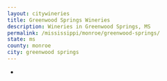 ```yaml
---
layout: citywineries
title: Greenwood Springs Wineries
description: Wineries in Greenwood Springs, MS
permalink: /mississippi/monroe/greenwood-springs/
state: ms
county: monroe
city: greenwood springs
---
```

-
